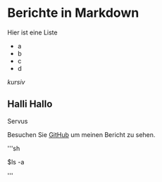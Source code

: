 # Berichte in Markdown

Hier ist eine Liste
- a
- b
- c
- d

*kursiv*

## Halli Hallo
Servus

Besuchen Sie [GitHub](https://github.com/bernroitnerp/4AHITS_ITSE_Bernroitner.Petra/blob/main/Berichte/25_09_15.md) um meinen Bericht zu sehen.

'''sh

 $ls -a
 
'''
